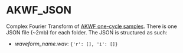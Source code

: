 # AKWF_JSON

Complex Fourier Transform of [AKWF one-cycle samples](https://www.adventurekid.se/akrt/waveforms/). There is one JSON file (~2mb) for each folder. The JSON is structured as such:

- *waveform_name.wav*: `{'r': [], 'i': []}`
